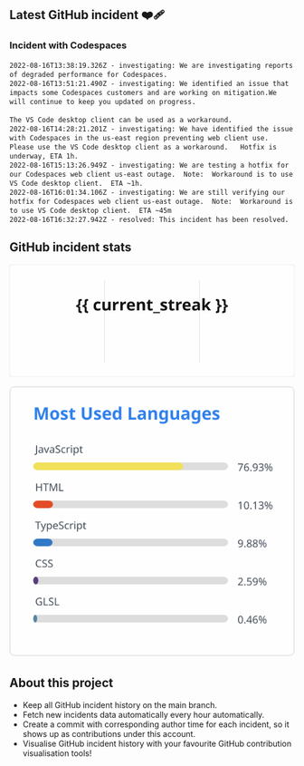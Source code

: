 ## Latest GitHub incident ❤️‍🩹

### Incident with Codespaces

```
2022-08-16T13:38:19.326Z - investigating: We are investigating reports of degraded performance for Codespaces.
2022-08-16T13:51:21.490Z - investigating: We identified an issue that impacts some Codespaces customers and are working on mitigation.We will continue to keep you updated on progress.

The VS Code desktop client can be used as a workaround.
2022-08-16T14:28:21.201Z - investigating: We have identified the issue with Codespaces in the us-east region preventing web client use.  Please use the VS Code desktop client as a workaround.   Hotfix is underway, ETA 1h.
2022-08-16T15:13:26.949Z - investigating: We are testing a hotfix for our Codespaces web client us-east outage.  Note:  Workaround is to use VS Code desktop client.  ETA ~1h.
2022-08-16T16:01:34.106Z - investigating: We are still verifying our hotfix for Codespaces web client us-east outage.  Note:  Workaround is to use VS Code desktop client.  ETA ~45m
2022-08-16T16:32:27.942Z - resolved: This incident has been resolved.

```

## GitHub incident stats

<!-- Total incidents

Total incidents (Last year)

Total downtime (Last year)

SLA (Last year) -->

![GitHub Streak](streak.svg)


<!-- Most downed date (monday - sunday) -->

![Top Langs](top.svg)

## About this project

- Keep all GitHub incident history on the main branch.
- Fetch new incidents data automatically every hour automatically.
- Create a commit with corresponding author time for each incident, so it shows up as contributions under this account.
- Visualise GitHub incident history with your favourite GitHub contribution visualisation tools!